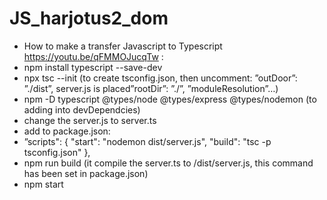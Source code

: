 # JS_harjotus2_dom

- How to make a transfer Javascript to Typescript https://youtu.be/qFMMOJucqTw :
- npm install typescript --save-dev
- npx tsc --init (to create tsconfig.json, then uncomment: ”outDoor”: ”./dist”, server.js is placed”rootDir”: ”./”, ”moduleResolution”…)
- npm -D typescript @types/node @types/express @types/nodemon (to adding into devDependcies)
- change the server.js to server.ts
- add to package.json:
- ”scripts":
  { "start": "nodemon dist/server.js",
  "build": "tsc -p tsconfig.json"
  },
- npm run build (it compile the server.ts to /dist/server.js, this command has been set in package.json)
- npm start
